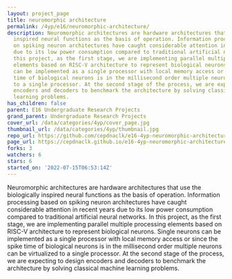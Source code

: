 ```yaml
---
layout: project_page
title: neuromorphic architecture
permalink: /4yp/e16/neuromorphic-architecture/
description: Neuromorphic architectures are hardware architectures that use the biologically
  inspired neural functions as the basis of operation. Information processing based
  on spiking neuron architectures have caught considerable attention in recent years
  due to its low power consumption compared to traditional artificial neural networks.  In
  this project, as the first stage, we are implementing parallel multiple processing
  elements based on RISC-V architecture to represent biological neurons. Single neurons
  can be implemented as a single processor with local memory access or since the spike
  time of biological neurons is in the millisecond order multiple neurons can be virtualized
  to a single processor. At the second stage of the process, we are expecting to design
  encoders and decoders to benchmark the architecture by solving classical machine
  learning problems.
has_children: false
parent: E16 Undergraduate Research Projects
grand_parent: Undergraduate Research Projects
cover_url: /data/categories/4yp/cover_page.jpg
thumbnail_url: /data/categories/4yp/thumbnail.jpg
repo_url: https://github.com/cepdnaclk/e16-4yp-neuromorphic-architecture
page_url: https://cepdnaclk.github.io/e16-4yp-neuromorphic-architecture
forks: 3
watchers: 6
stars: 6
started_on: '2022-07-15T06:53:14Z'
---
```


Neuromorphic architectures are hardware architectures that use the biologically inspired neural functions as the basis of operation. Information processing based on spiking neuron architectures have caught considerable attention in recent years due to its low power consumption compared to traditional artificial neural networks.  In this project, as the first stage, we are implementing parallel multiple processing elements based on RISC-V architecture to represent biological neurons. Single neurons can be implemented as a single processor with local memory access or since the spike time of biological neurons is in the millisecond order multiple neurons can be virtualized to a single processor. At the second stage of the process, we are expecting to design encoders and decoders to benchmark the architecture by solving classical machine learning problems.